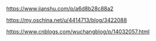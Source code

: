 https://www.jianshu.com/p/a6d8b28c88a2

https://my.oschina.net/u/4414713/blog/3422088

https://www.cnblogs.com/wuchangblog/p/14032057.html
